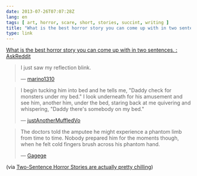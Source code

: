 ```yaml
---
date: 2013-07-26T07:07:28Z
lang: en
tags: [ art, horror, scare, short, stories, succint, writing ]
title: "What is the best horror story you can come up with in two sentences. : AskReddit"
type: link
---
```


[What is the best horror story you can come up with in two sentences. :
AskReddit](http://www.reddit.com/r/AskReddit/comments/1iwylh/what_is_the_best_horror_story_you_can_come_up/)

> I just saw my reflection blink.
>
> — [marino1310](http://www.reddit.com/user/marino1310)

> I begin tucking him into bed and he tells me, "Daddy check for
> monsters under my bed." I look underneath for his amusement and see
> him, another him, under the bed, staring back at me quivering and
> whispering, "Daddy there's somebody on my bed."
>
> — [justAnotherMuffledVo](http://www.reddit.com/user/justAnotherMuffledVo)

> The doctors told the amputee he might experience a phantom limb from
> time to time. Nobody prepared him for the moments though, when he felt
> cold fingers brush across his phantom hand.
>
> — [Gagege](http://www.reddit.com/user/Gagege)

(via [Two-Sentence Horror Stories are actually pretty chilling](http://io9.com/two-sentence-horror-stories-are-actually-pretty-chillin-923728355))


